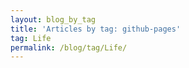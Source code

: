 ```yaml
---
layout: blog_by_tag
title: 'Articles by tag: github-pages'
tag: Life
permalink: /blog/tag/Life/
---
```

